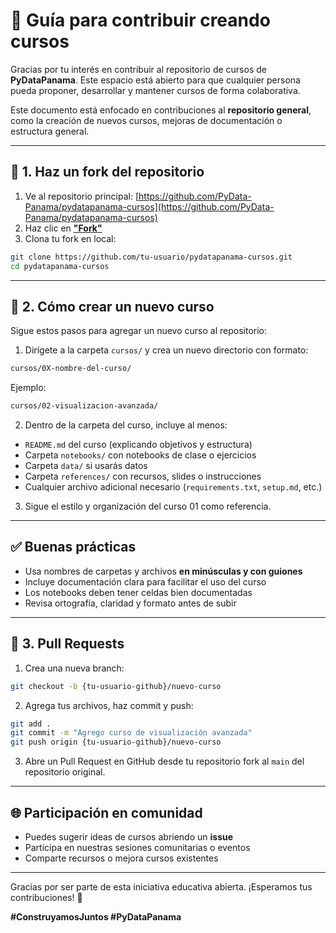 # 🤝 Guía para contribuir creando cursos

Gracias por tu interés en contribuir al repositorio de cursos de **PyDataPanama**. Este espacio está abierto para que cualquier persona pueda proponer, desarrollar y mantener cursos de forma colaborativa.

Este documento está enfocado en contribuciones al **repositorio general**, como la creación de nuevos cursos, mejoras de documentación o estructura general.

---

## 🚀 1. Haz un fork del repositorio

1. Ve al repositorio principal: [https://github.com/PyData-Panama/pydatapanama-cursos](https://github.com/PyData-Panama/pydatapanama-cursos)
2. Haz clic en [**"Fork"**](https://github.com/PyData-Panama/pydatapanama-cursos/fork)
3. Clona tu fork en local:

```bash
git clone https://github.com/tu-usuario/pydatapanama-cursos.git
cd pydatapanama-cursos
```

---

## 🧱 2. Cómo crear un nuevo curso

Sigue estos pasos para agregar un nuevo curso al repositorio:

1. Dirígete a la carpeta `cursos/` y crea un nuevo directorio con formato:

```bash
cursos/0X-nombre-del-curso/
```

Ejemplo:

```bash
cursos/02-visualizacion-avanzada/
```

2. Dentro de la carpeta del curso, incluye al menos:

* `README.md` del curso (explicando objetivos y estructura)
* Carpeta `notebooks/` con notebooks de clase o ejercicios
* Carpeta `data/` si usarás datos
* Carpeta `references/` con recursos, slides o instrucciones
* Cualquier archivo adicional necesario (`requirements.txt`, `setup.md`, etc.)

3. Sigue el estilo y organización del curso 01 como referencia.

---

## ✅ Buenas prácticas

* Usa nombres de carpetas y archivos **en minúsculas y con guiones**
* Incluye documentación clara para facilitar el uso del curso
* Los notebooks deben tener celdas bien documentadas
* Revisa ortografía, claridad y formato antes de subir

---

## 🔁 3. Pull Requests

1. Crea una nueva branch:

```bash
git checkout -b {tu-usuario-github}/nuevo-curso
```

2. Agrega tus archivos, haz commit y push:

```bash
git add .
git commit -m "Agrego curso de visualización avanzada"
git push origin {tu-usuario-github}/nuevo-curso
```

3. Abre un Pull Request en GitHub desde tu repositorio fork al `main` del repositorio original.

---

## 🌐 Participación en comunidad

* Puedes sugerir ideas de cursos abriendo un **issue**
* Participa en nuestras sesiones comunitarias o eventos
* Comparte recursos o mejora cursos existentes

---

Gracias por ser parte de esta iniciativa educativa abierta. ¡Esperamos tus contribuciones! 🙌

**#ConstruyamosJuntos #PyDataPanama**
